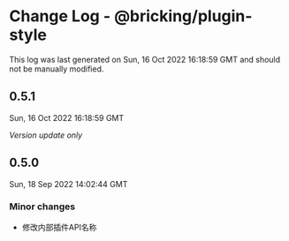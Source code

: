 # Change Log - @bricking/plugin-style

This log was last generated on Sun, 16 Oct 2022 16:18:59 GMT and should not be manually modified.

## 0.5.1
Sun, 16 Oct 2022 16:18:59 GMT

_Version update only_

## 0.5.0
Sun, 18 Sep 2022 14:02:44 GMT

### Minor changes

- 修改内部插件API名称

